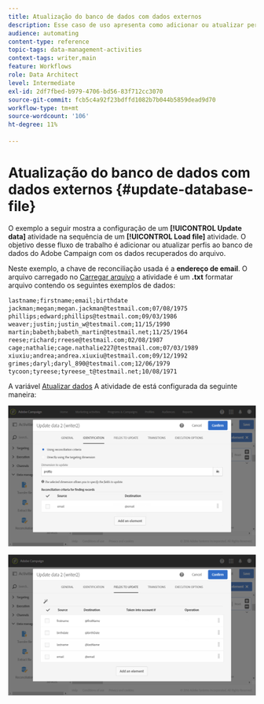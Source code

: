 ```yaml
---
title: Atualização do banco de dados com dados externos
description: Esse caso de uso apresenta como adicionar ou atualizar perfis ao banco de dados do Adobe Campaign com os dados recuperados do arquivo.
audience: automating
content-type: reference
topic-tags: data-management-activities
context-tags: writer,main
feature: Workflows
role: Data Architect
level: Intermediate
exl-id: 2df7fbed-b979-4706-bd56-83f712cc3070
source-git-commit: fcb5c4a92f23bdffd1082b7b044b5859dead9d70
workflow-type: tm+mt
source-wordcount: '106'
ht-degree: 11%

---
```


# Atualização do banco de dados com dados externos {#update-database-file}

O exemplo a seguir mostra a configuração de um **[!UICONTROL Update data]** atividade na sequência de um **[!UICONTROL Load file]** atividade. O objetivo desse fluxo de trabalho é adicionar ou atualizar perfis ao banco de dados do Adobe Campaign com os dados recuperados do arquivo.

Neste exemplo, a chave de reconciliação usada é a **endereço de email**. O arquivo carregado no [Carregar arquivo](../../automating/using/load-file.md) a atividade é um **.txt** formatar arquivo contendo os seguintes exemplos de dados:

```
lastname;firstname;email;birthdate
jackman;megan;megan.jackman@testmail.com;07/08/1975
phillips;edward;phillips@testmail.com;09/03/1986
weaver;justin;justin_w@testmail.com;11/15/1990
martin;babeth;babeth_martin@testmail.net;11/25/1964
reese;richard;rreese@testmail.com;02/08/1987
cage;nathalie;cage.nathalie227@testmail.com;07/03/1989
xiuxiu;andrea;andrea.xiuxiu@testmail.com;09/12/1992
grimes;daryl;daryl_890@testmail.com;12/06/1979
tycoon;tyreese;tyreese_t@testmail.net;10/08/1971
```

A variável [Atualizar dados](../../automating/using/update-data.md) A atividade de está configurada da seguinte maneira:

![](assets/deduplication_example2_writer1.png)

![](assets/deduplication_example2_writer2.png)
